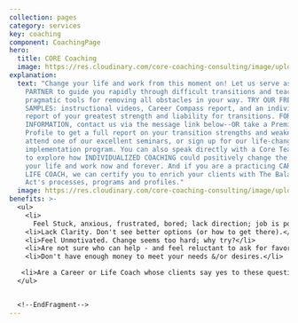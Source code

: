 ```yaml
---
collection: pages
category: services
key: coaching
component: CoachingPage
hero:
  title: CORE Coaching
  image: https://res.cloudinary.com/core-coaching-consulting/image/upload/v1596493058/pexels-pixabay-161154_uftaqi.jpg
explanation:
  text: "Change your life and work from this moment on! Let us serve as an EXPERT
    PARTNER to guide you rapidly through difficult transitions and teach you
    pragmatic tools for removing all obstacles in your way. TRY OUR FREE
    SAMPLES: instructional videos, Career Compass report, and an individualized
    report of your greatest strength and liability for transitions. FOR MORE
    INFORMATION, contact us via the message link below--OR take a Premium
    Profile to get a full report on your transition strengths and weaknesses,
    attend one of our excellent seminars, or sign up for our life-changing group
    implementation program. You can also speak directly with a Core Team member
    to explore how INDIVIDUALIZED COACHING could positively change the course of
    your life and work now and forever. And if you are a practicing CAREER OR
    LIFE COACH, we can certify you to enrich your clients with The Balancing
    Act's processes, programs and profiles."
  image: https://res.cloudinary.com/core-coaching-consulting/image/upload/v1600731885/pexels-pixabay-39308_xdhgw6.jpg
benefits: >-
  <ul>
    <li>
      Feel Stuck, anxious, frustrated, bored; lack direction; job is poor fit.</li>
    <li>Lack Clarity. Don't see better options (or how to get there).</li>
    <li>Feel Unmotivated. Change seems too hard; why try?</li>
    <li>Are not sure who can help - and feel reluctant to ask for favors.</li>
    <li>Don't have enough money to meet your needs &/or desires.</li>

   <li>Are a Career or Life Coach whose clients say yes to these questions.</li>
  </ul>


  <!--EndFragment-->
---
```


